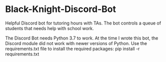# Black-Knight-Discord-Bot
Helpful Discord bot for tutoring hours with TAs.
The bot controls a queue of students that needs help with school work.

The Discord Bot needs Python 3.7 to work. At the time I wrote this bot, the Discord module did not work with newer versions of Python.
Use the requirements.txt file to install the required packages:
pip install -r requirements.txt
